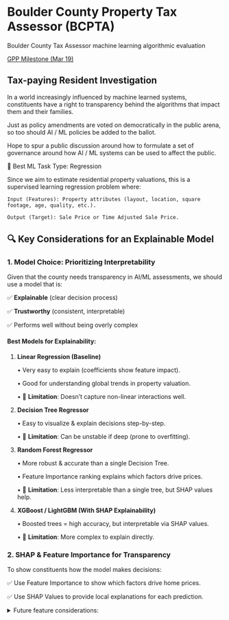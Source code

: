 # Boulder County Property Tax Assessor (BCPTA)

Boulder County Tax Assessor machine learning algorithmic evaluation

[GPP Milestone (Mar 19)](https://www.loom.com/share/612fed132fd9456d97f7b31a848e3d8e?sid=69ba88a9-a29f-4a0e-9c22-9c09f8bfb8fa)

## Tax-paying Resident Investigation

In a world increasingly influenced by machine learned systems, constituents have a right to transparency behind the algorithms that impact them and their families.

Just as policy amendments are voted on democratically in the public arena, so too should AI / ML policies be added to the ballot.

Hope to spur a public discussion around how to formulate a set of governance around how AI / ML systems can be used to affect the public.


🚀 Best ML Task Type: Regression

Since we aim to estimate residential property valuations, this is a supervised learning regression problem where:

	Input (Features): Property attributes (layout, location, square footage, age, quality, etc.).

	Output (Target): Sale Price or Time Adjusted Sale Price.



## 🔍 Key Considerations for an Explainable Model

### 1. Model Choice: Prioritizing Interpretability

Given that the county needs transparency in AI/ML assessments, we should use a model that is:

✅ **Explainable** (clear decision process)

✅ **Trustworthy** (consistent, interpretable)

✅ Performs well without being overly complex

#### Best Models for Explainability:

1. **Linear Regression (Baseline)**

    • Very easy to explain (coefficients show feature impact).

    • Good for understanding global trends in property valuation.

    • 📌 **Limitation**: Doesn’t capture non-linear interactions well.

2. **Decision Tree Regressor**

    • Easy to visualize & explain decisions step-by-step.

    • 📌 **Limitation**: Can be unstable if deep (prone to overfitting).

3. **Random Forest Regressor**

    • More robust & accurate than a single Decision Tree.

    • Feature Importance ranking explains which factors drive prices.

    • 📌 **Limitation**: Less interpretable than a single tree, but SHAP values help.

4. **XGBoost / LightGBM (With SHAP Explainability)**

    • Boosted trees = high accuracy, but interpretable via SHAP values.

    • 📌 **Limitation**: More complex to explain directly.

### 2. SHAP & Feature Importance for Transparency

To show constituents how the model makes decisions:

✅ Use Feature Importance to show which factors drive home prices.

✅ Use SHAP Values to provide local explanations for each prediction.

<details>
    <summary>Future feature considerations:</summary>

### Geospatial Features

1. **Neighborhood**: Use geocoding to determine the neighborhood of each property.

2. **City**: Extract the city from the geocoded location.

3. **Region**: Identify the region or county where the property is located (e.g., New York City, Los Angeles County).

4. **Latitude and Longitude**: Store these as separate features for spatial analysis. ✅

### Property Features

1. **Year Built**: Use a data source like PropertyShark or Zillow to extract this information.

2. **Number of Bedrooms**: Estimate the number of bedrooms based on the property's size (e.g., using a rule-based approach).

3. **Number of Bathrooms**: Similar to the above, estimate the number of bathrooms based on the property's size and layout.

4. **Property Type**: Determine if it's a single-family home, townhouse, condominium, or other type.

5. **Square Footage**: Estimate the square footage using various sources like public records or property tax data.

## Environmental Features

1. **School District**: Associate each property with its nearby school district and ratings (e.g., GreatSchools.org).

2. **Crime Rate**: Use crime data from local law enforcement agencies to assign a crime rate score for each property.

3. **Air Quality Index**: If available, use air quality monitoring data to assign an air quality index for each property.

## Economic Features

1. **Median Income**: Determine the median household income of nearby areas (e.g., zip codes or census tracts).

2. **Unemployment Rate**: Use economic data from local government sources or online resources like Bureau of Labor Statistics.

3. **Property Tax Rates**: Extract property tax rates for each jurisdiction and assign them to the properties.

## Demographic Features

1. **Population Density**: Calculate the population density based on nearby census tract data.

2. **Age Demographics**: Use American Community Survey (ACS) data or other sources to extract age demographics (e.g., proportion of households with children).

3. **Income Distribution**: Determine the income distribution for each property's vicinity using ACS data.

## Other Features

1. **Public Transportation Accessibility**: Calculate distances to public transportation hubs, airports, and other relevant points of interest.

2. **Local Amenities**: Identify nearby amenities like parks, schools, restaurants, and shops using data sources like Yelp or Foursquare.

3. **Zoning Regulations**: Extract zoning regulations for each property's location (e.g., commercial vs. residential).

Keep in mind that the quality and availability of these features will depend on the specific dataset you're working with and the region you're targeting.

Features may have varying time-dependencies and hence would require considering alternative model architectures in a more sophisticated ensemble composition.

---

__Ex: Seasonality of sale__

Is assumed to be captured in the currently extracted time features, however there are likely other correlated specific environmental features not included that would evoke inferential dependency on natural disasters, climate conditions, and social demographics. It is up to the independent contributor's discretion to explore these possibilities further.
</details>